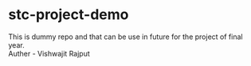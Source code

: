 # stc-project-demo
This is dummy repo and that can be use in future for the  project of final year.
<br>
Auther - Vishwajit Rajput
